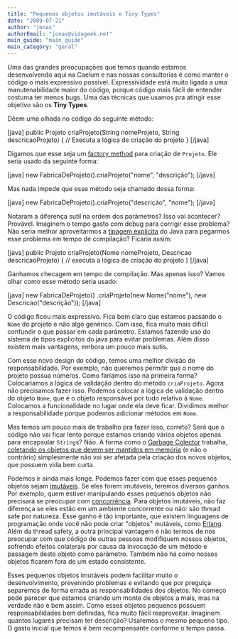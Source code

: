 ```yaml
---
title: "Pequenos objetos imutáveis e Tiny Types"
date: "2009-07-21"
author: "jonas"
authorEmail: "jonas@vidageek.net"
main_guide: "main_guide"
main_category: "geral"
---
```


Uma das grandes preocupações que temos quando estamos desenvolvendo aqui na Caelum e nas nossas consultorias é como manter o código o mais expressivo possível. Expressividade está muito ligada a uma manutenabilidade maior do código, porque código mais fácil de entender costuma ter menos bugs. Uma das técnicas que usamos pra atingir esse objetivo são os **Tiny Types**.

Dêem uma olhada no código do seguinte método:

\[java\] public Projeto criaProjeto(String nomeProjeto, String descricaoProjeto) { // Executa a lógica de criação do projeto } \[/java\]

Digamos que esse seja um [factory method](http://en.wikipedia.org/wiki/Factory_method_pattern) para criação de `Projeto`. Ele seria usado da seguinte forma:

\[java\] new FabricaDeProjeto().criaProjeto("nome", "descrição"); \[/java\]

Mas nada impede que esse método seja chamado dessa forma:

\[java\] new FabricaDeProjeto().criaProjeto("descrição", "nome"); \[/java\]

Notaram a diferença sutil na ordem dos parâmetros? Isso vai acontecer? Provável. Imaginem o tempo gasto com debug para corrigir esse problema? Não seria melhor aproveitarmos a [tipagem explícita](http://en.wikipedia.org/wiki/Type_system#Explicit_or_implicit_declaration_and_inference) do Java para pegarmos esse problema em tempo de compilação? Ficaria assim:

\[java\] public Projeto criaProjeto(Nome nomeProjeto, Descricao descricaoProjeto) { // executa a lógica de criação do projeto } \[/java\]

Ganhamos checagem em tempo de compilação. Mas apenas isso? Vamos olhar como esse método seria usado:

\[java\] new FabricaDeProjeto() .criaProjeto(new Nome("nome"), new Descricao("descrição")); \[/java\]

O código ficou mais expressivo. Fica bem claro que estamos passando o `Nome` do projeto e não algo genérico. Com isso, fica muito mais difícil confundir o que passar em cada parâmetro. Estamos fazendo uso do sistema de tipos explicitos do java para evitar problemas. Além disso existem mais vantagens, embora um pouco mais sutis.

Com esse novo design do código, temos uma melhor divisão de responsabilidade. Por exemplo, não queremos permitir que o nome do projeto possua números. Como faríamos isso na primeira forma? Colocaríamos a lógica de validação dentro do método `criaProjeto`. Agora não precisamos fazer isso. Podemos colocar a lógica de validação dentro do objeto `Nome`, que é o objeto responsável por tudo relativo à `Nome`. Colocamos a funcionalidade no lugar onde ela deve ficar. Dividimos melhor a responsabilidade porque podemos adicionar métodos em `Nome`.

Mas temos um pouco mais de trabalho pra fazer isso, correto? Será que o código não vai ficar lento porque estamos criando vários objetos apenas para encapsular `String`s? Não. A forma como o [Garbage Colector](http://en.wikipedia.org/wiki/Garbage_collection_(computer_science)) trabalha, [coletando os objetos que devem ser mantidos em memória](http://java.dzone.com/articles/gc-goodstuff-collector) (e não o contrário) simplesmente não vai ser afetada pela criação dos novos objetos, que possuem vida bem curta.

Podemos ir ainda mais longe. Podemos fazer com que esses pequenos objetos sejam [imutáveis](http://en.wikipedia.org/wiki/Immutable_object). Se eles forem imutáveis, teremos diversos ganhos. Por exemplo, quem estiver manipulando esses pequenos objetos não precisará se preocupar com [concorrência](http://en.wikipedia.org/wiki/Concurrency_(computer_science)). Para objetos imutáveis, não faz diferença se eles estão em um ambiente concorrente ou não: são thread safe por natureza. Esse ganho é tão importante, que existem linguagens de programação onde você não pode criar "objetos" mutáveis, como [Erlang](http://erlang.org/). Além da thread safety, a outra principal vantagem é não termos de nos preocupar com que código de outras pessoas modifiquem nossos objetos, sofrendo efeitos colaterais por causa da invocação de um método e passagem deste objeto como parâmetro. Também não há como nossos objetos ficarem fora de um estado consistente.

Esses pequenos objetos imutáveis podem facilitar muito o desenvolvimento, prevenindo problemas e evitando que por preguiça separemos de forma errada as responsabilidades dos objetos. No começo pode parecer que estamos criando um monte de objetos a mais, mas na verdade não é bem assim. Como esses objetos pequenos possuem responsabilidades bem definidas, fica muito fácil reaproveitar. Imaginem quantos lugares precisam ter descrição? Usaremos o mesmo pequeno tipo. O gasto inicial que temos é bem recompensante conforme o tempo passa.
